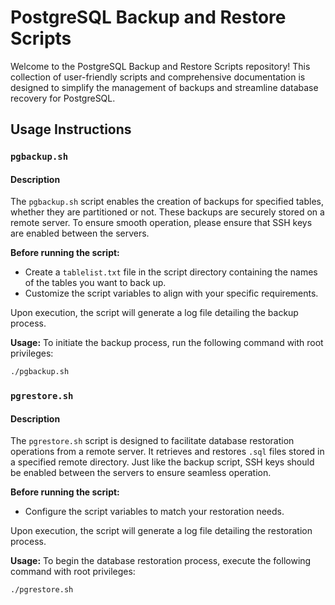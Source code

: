 # PostgreSQL Backup and Restore Scripts

Welcome to the PostgreSQL Backup and Restore Scripts repository! This collection of user-friendly scripts and comprehensive documentation is designed to simplify the management of backups and streamline database recovery for PostgreSQL.

## Usage Instructions

### `pgbackup.sh`

#### Description

The `pgbackup.sh` script enables the creation of backups for specified tables, whether they are partitioned or not. These backups are securely stored on a remote server. To ensure smooth operation, please ensure that SSH keys are enabled between the servers.

**Before running the script:**

-   Create a `tablelist.txt` file in the script directory containing the names of the tables you want to back up.
-   Customize the script variables to align with your specific requirements.

Upon execution, the script will generate a log file detailing the backup process.

**Usage:** To initiate the backup process, run the following command with root privileges:

```bash
./pgbackup.sh
```

### `pgrestore.sh`

#### Description

The `pgrestore.sh` script is designed to facilitate database restoration operations from a remote server. It retrieves and restores `.sql` files stored in a specified remote directory. Just like the backup script, SSH keys should be enabled between the servers to ensure seamless operation.

**Before running the script:**

-   Configure the script variables to match your restoration needs.

Upon execution, the script will generate a log file detailing the restoration process.

**Usage:** To begin the database restoration process, execute the following command with root privileges:

```bash
./pgrestore.sh
```
